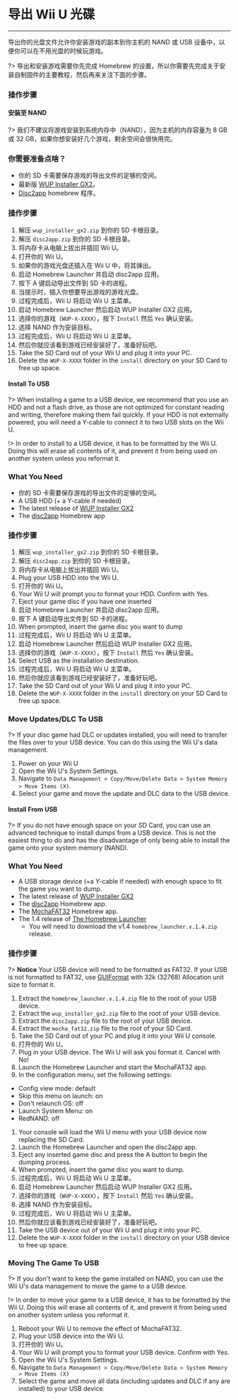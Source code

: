 # 导出 Wii U 光碟
---
导出你的光盘文件允许你安装游戏的副本到你主机的 NAND 或 USB 设备中，以便你可以在不用光盘的时候玩游戏。

?> 导出和安装游戏需要你先完成 Homebrew 的设置，所以你需要先完成关于安装自制固件的主要教程，然后再来关注下面的步骤。

### 操作步骤

<!-- tabs:start -->

#### **安装至 NAND**

?> 我们不建议将游戏安装到系统内存中（NAND），因为主机的内存容量为 8 GB 或 32 GB，如果你想安装好几个游戏，剩余空间会很快用完。

### 你需要准备点啥？

- 你的 SD 卡需要保存游戏的导出文件的足够的空间。
- 最新版 [WUP Installer GX2](http://wiiubru.com/appstore/zips/wup_installer_gx2.zip)。
- [Disc2app](http://www.wiiubru.com/appstore/zips/disc2app.zip) homebrew 程序。

### 操作步骤

1. 解压 `wup_installer_gx2.zip` 到你的 SD 卡根目录。
1. 解压 `disc2app.zip` 到你的 SD 卡根目录。
1. 将内存卡从电脑上拔出并插回 Wii U。
1. 打开你的 Wii U。
1. 如果你的游戏光盘还插入在 Wii U 中，将其弹出。
1. 启动 Homebrew Launcher 并启动 disc2app 应用。
1. 按下 A 键启动导出文件到 SD 卡的进程。
1. 当提示时，插入你想要导出游戏的游戏光盘。
1. 过程完成后，Wii U 将启动 Wii U 主菜单。
1. 启动 Homebrew Launcher 然后启动 WUP Installer GX2 应用。
1. 选择你的游戏（`WUP-X-XXXX`），按下 `Install` 然后 `Yes` 确认安装。
1. 选择 NAND 作为安装目标。
1. 过程完成后，Wii U 将启动 Wii U 主菜单。
1. 然后你就应该看到游戏已经安装好了，准备好玩吧。
1. Take the SD Card out of your Wii U and plug it into your PC.
1. Delete the `WUP-X-XXXX` folder in the `install` directory on your SD Card to free up space.

#### **Install To USB**

?> When installing a game to a USB device, we recommend that you use an HDD and not a flash drive, as those are not optimized for constant reading and writing, therefore making them fail quickly. If your HDD is not externally powered, you will need a Y-cable to connect it to two USB slots on the Wii U.

!> In order to install to a USB device, it has to be formatted by the Wii U. Doing this will erase all contents of it, and prevent it from being used on another system unless you reformat it.

### What You Need

- 你的 SD 卡需要保存游戏的导出文件的足够的空间。
- A USB HDD (+ a Y-cable if needed)
- The latest release of [WUP Installer GX2](http://wiiubru.com/appstore/zips/wup_installer_gx2.zip)
- The [disc2app](http://www.wiiubru.com/appstore/zips/disc2app.zip) Homebrew app

### 操作步骤

1. 解压 `wup_installer_gx2.zip` 到你的 SD 卡根目录。
1. 解压 `disc2app.zip` 到你的 SD 卡根目录。
1. 将内存卡从电脑上拔出并插回 Wii U。
1. Plug your USB HDD into the Wii U.
1. 打开你的 Wii U。
1. Your Wii U will prompt you to format your HDD. Confirm with Yes.
1. Eject your game disc if you have one inserted
1. 启动 Homebrew Launcher 并启动 disc2app 应用。
1. 按下 A 键启动导出文件到 SD 卡的进程。
1. When prompted, insert the game disc you want to dump
1. 过程完成后，Wii U 将启动 Wii U 主菜单。
1. 启动 Homebrew Launcher 然后启动 WUP Installer GX2 应用。
1. 选择你的游戏（`WUP-X-XXXX`），按下 `Install` 然后 `Yes` 确认安装。
1. Select USB as the installation destination.
1. 过程完成后，Wii U 将启动 Wii U 主菜单。
1. 然后你就应该看到游戏已经安装好了，准备好玩吧。
1. Take the SD Card out of your Wii U and plug it into your PC.
1. Delete the `WUP-X-XXXX` folder in the `install` directory on your SD Card to free up space.

### Move Updates/DLC To USB

?> If your disc game had DLC or updates installed, you will need to transfer the files over to your USB device. You can do this using the Wii U's data management.

1. Power on your Wii U
1. Open the Wii U's System Settings.
1. Navigate to `Data Management > Copy/Move/Delete Data > System Memory > Move Items (X)`.
1. Select your game and move the update and DLC data to the USB device.

#### **Install From USB**

?> If you do not have enough space on your SD Card, you can use an advanced technique to install dumps from a USB device. This is not the easiest thing to do and has the disadvantage of only being able to install the game onto your system memory (NAND).

### What You Need
- A USB storage device (+a Y-cable if needed) with enough space to fit the game you want to dump.
- The latest release of [WUP Installer GX2](http://wiiubru.com/appstore/zips/wup_installer_gx2.zip)
- The [disc2app](http://www.wiiubru.com/appstore/zips/disc2app.zip) Homebrew app.
- The [MochaFAT32](https://www.wiiubru.com/appstore/zips/mocha_fat32.zip) Homebrew app.
- The  1.4 release of [The Homebrew Launcher](https://github.com/dimok789/homebrew_launcher/releases/tag/1.4)
  - You will need to download the v1.4 `homebrew_launcher.v.1.4.zip` release.

### 操作步骤

?> **Notice** Your USB device will need to be formatted as FAT32. If your USB is not formatted to FAT32, use [GUIFormat](http://www.ridgecrop.demon.co.uk/index.htm?guiformat.htm) with 32k (32768) Allocation unit size to format it.

1. Extract the `homebrew_launcher.v.1.4.zip` file to the root of your USB device.
1. Extract the `wup_installer_gx2.zip` file to the root of your USB device.
1. Extract the `disc2app.zip` file to the root of your USB device.
1. Extract the `mocha_fat32.zip` file to the root of your SD Card.
1. Take the SD Card out of your PC and plug it into your Wii U console.
1. 打开你的 Wii U。
1. Plug in your USB device. The Wii U will ask you format it. Cancel with No!
1. Launch the Homebrew Launcher and start the MochaFAT32 app.
1. In the configuration menu, set the following settings:
  - Config view mode: default
  - Skip this menu on launch: on
  - Don't relaunch OS: off
  - Launch System Menu: on
  - RedNAND: off
1. Your console will load the Wii U menu with your USB device now replacing the SD Card.
1. Launch the Homebrew Launcher and open the disc2app app.
1. Eject any inserted game disc and press the A button to begin the dumping process.
1. When prompted, insert the game disc you want to dump.
1. 过程完成后，Wii U 将启动 Wii U 主菜单。
1. 启动 Homebrew Launcher 然后启动 WUP Installer GX2 应用。
1. 选择你的游戏（`WUP-X-XXXX`），按下 `Install` 然后 `Yes` 确认安装。
1. 选择 NAND 作为安装目标。
1. 过程完成后，Wii U 将启动 Wii U 主菜单。
1. 然后你就应该看到游戏已经安装好了，准备好玩吧。
1. Take the USB device out of your Wii U and plug it into your PC.
2. Delete the `WUP-X-XXXX` folder in the `install` directory on your USB device to free up space.

### Moving The Game To USB

?> If you don't want to keep the game installed on NAND, you can use the Wii U's data management to move the game to a USB device.

!> In order to move your game to a USB device, it has to be formatted by the Wii U. Doing this will erase all contents of it, and prevent it from being used on another system unless you reformat it.

1. Reboot your Wii U to remove the effect of MochaFAT32.
1. Plug your USB device into the Wii U.
1. 打开你的 Wii U。
1. Your Wii U will prompt you to format your USB device. Confirm with Yes.
1. Open the Wii U's System Settings.
1. Navigate to `Data Management > Copy/Move/Delete Data > System Memory > Move Items (X)`
1. Select the game and move all data (including updates and DLC if any are installed) to your USB device.

<!-- tabs:end -->
